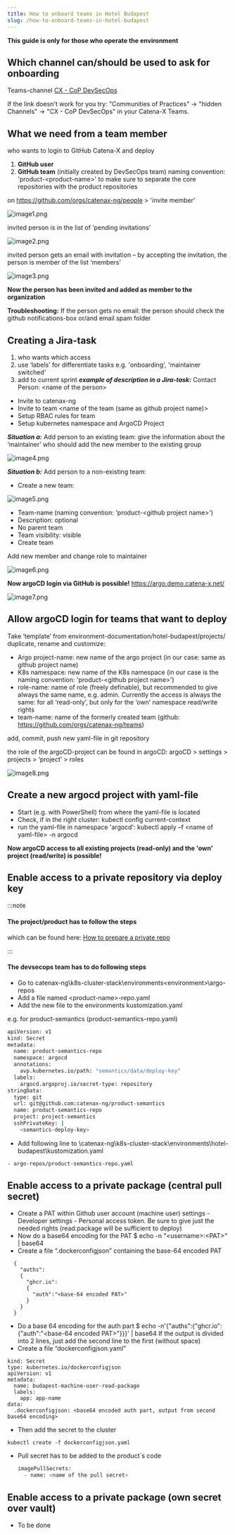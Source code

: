 ```yaml
---
title: How to onboard teams in Hotel Budapest
slug: /how-to-onboard-teams-in-hotel-budapest
---
```



**This guide is only for those who operate the environment**

## Which channel can/should be used to ask for onboarding
Teams-channel [CX - CoP DevSecOps](https://teams.microsoft.com/l/channel/19%3a9a3c4a05a3514d07b973c13e7b468709%40thread.tacv2/CX%2520-%2520CoP%2520DevSecOps?groupId=17b1a2dc-67fb-4a49-a2ed-dd1344321439&tenantId=1ad22c6d-2f08-4f05-a0ba-e17f6ce88380)

If the link doesn't work for you try: "Communities of Practices" → "hidden Channels" → "CX - CoP DevSecOps" in your Catena-X Teams.

## What we need from a team member
who wants to login to GitHub Catena-X and deploy

1. **GitHub user**
2. **GitHub team** (initially created by DevSecOps team)
naming convention: 'product-<product-name\>' to make sure to separate the core repositories with the product repositories

on https://github.com/orgs/catenax-ng/people \> 'invite member'

![image1.png](assets/image1.png)

invited person is in the list of ‘pending invitations’

![image2.png](assets/image2.png)

invited person gets an email with invitation – by accepting the invitation, the person is member of the list ‘members’

![image3.png](assets/image3.png)

**Now the person has been invited and added as member to the organization**


**Troubleshooting:**
If the person gets no email: the person should check the github notifications-box or/and email spam folder

## Creating a Jira-task
1. who wants which access
2. use ‘labels’ for differentiate tasks e.g. 'onboarding', 'maintainer switched'
3. add to current sprint
***example of description in a Jira-task:***
Contact Person: <name of the person\>
- Invite to catenax-ng
- Invite to team <name of the team (same as github project name)\>
- Setup RBAC rules for team
- Setup kubernetes namespace and ArgoCD Project

***Situation a:***
Add person to an existing team:
give the information about the ‘maintainer’ who should add the new member to the existing group

![image4.png](assets/image4.png)

***Situation b:***
Add person to a non-existing team:
- Create a new team:

![image5.png](assets/image5.png)

- Team-name (naming convention: 'product-<github project name\>')
- Description: optional
- No parent team
- Team visibility: visible
- Create team

Add new member and change role to maintainer

![image6.png](assets/image6.png)

**Now argoCD login via GitHub is possible!**
https://argo.demo.catena-x.net/

![image7.png](assets/image7.png)

## Allow argoCD login for teams that want to deploy
Take ‘template’ from environment-documentation/hotel-budapest/projects/ duplicate, rename and customize:
- Argo project-name: new name of the argo project (in our case: same as github project name)
- K8s namespace: new name of the K8s namespace (in our case is the naming convention: 'product-<github project name\>')
- role-name: name of role (freely definable), but recommended to give always the same
name, e.g. admin. Currently the access is always the same:
for all ‘read-only’, but only for the ‘own’ namespace read/write rights
- team-name: name of the formerly created team (github: https://github.com/orgs/catenax-ng/teams)

add, commit, push new yaml-file in git repository

the role of the argoCD-project can be found in argoCD:
argoCD \> settings \> projects \> ‘project’ \> roles

![image8.png](assets/image8.png)

## Create a new argocd project with yaml-file

- Start (e.g. with PowerShell) from where the yaml-file is located
- Check, if in the right cluster:
kubectl config current-context
- run the yaml-file in namespace 'argocd':
kubectl apply –f <name of yaml-file\> -n argocd

**Now argoCD access to all existing projects (read-only) and the 'own' project (read/write) is possible!**

## Enable access to a private repository via deploy key

:::note
#### The project/product has to follow the steps

which can be found here: [How to prepare a private repo](guides/how-to-prepare-a-private-repo)

:::

#### The devsecops team has to do following steps
- Go to catenax-ng\k8s-cluster-stack\environments\<environment\>\argo-repos
- Add a file named <product-name\>-repo.yaml
- Add the new file to the environments kustomization.yaml

e.g. for product-semantics (product-semantics-repo.yaml)
```bash
apiVersion: v1
kind: Secret
metadata:
  name: product-semantics-repo
  namespace: argocd
  annotations:
    avp.kubernetes.io/path: "semantics/data/deploy-key"
  labels:
    argocd.argoproj.io/secret-type: repository
stringData:
  type: git
  url: git@github.com:catenax-ng/product-semantics
  name: product-semantics-repo
  project: project-semantics
  sshPrivateKey: |
    <semantics-deploy-key>
```
- Add following line to \catenax-ng\k8s-cluster-stack\environments\hotel-budapest\kustomization.yaml
```bash
- argo-repos/product-semantics-repo.yaml
```

## Enable access to a private package (central pull secret)

- Create a PAT within Github user account (machine user)
settings - Developer settings - Personal access token.
Be sure to give just the needed rights (read:package will be sufficient to deploy)
- Now do a base64 encoding for the PAT
$ echo -n "<username\>:<PAT\>" | base64
- Create a file “.dockerconfigjson” containing the base-64 encoded PAT
```
  {
    "auths":
    {
      "ghcr.io":
      {
        "auth":"<base-64 encoded PAT>"
      }
    }
  }
```
- Do a base 64 encoding for the auth part
$ echo -n'{"auths":{"ghcr.io":{"auth":"<base-64 encoded PAT\>"\}}}' | base64
If the output is divided into 2 lines, just add the second line to the first (without space)
- Create a file “dockerconfigjson.yaml”
```
kind: Secret
type: kubernetes.io/dockerconfigjson
apiVersion: v1
metadata:
  name: budapest-machine-user-read-package
  labels:
    app: app-name
data:
  .dockerconfigjson: <base64 encoded auth part, output from second base64 encoding>
```
- Then add the secret to the cluster
```
kubectl create -f dockerconfigjson.yaml
```
- Pull secret has to be added to the product´s code
  ```bash
  imagePullSecrets:
    - name: <name of the pull secret>
  ```

## Enable access to a private package (own secret over vault)
- To be done